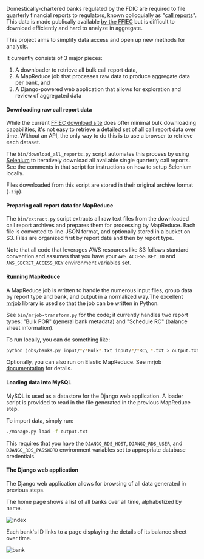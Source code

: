 Domestically-chartered banks regulated by the FDIC are required to file quarterly financial reports to regulators, known colloquially as "[call reports](http://en.wikipedia.org/wiki/Call_report)". This data is made publically available [by the FFIEC](https://cdr.ffiec.gov/public/) but is difficult to download efficiently and hard to analyze in aggregate.

This project aims to simplify data access and open up new methods for analysis.

It currently consists of 3 major pieces:

1. A downloader to retrieve all bulk call report data,
2. A MapReduce job that processes raw data to produce aggregate data per bank, and
3. A Django-powered web application that allows for exploration and review of aggregated data

#### Downloading raw call report data

While the current [FFIEC download site](https://cdr.ffiec.gov/public/) does offer minimal bulk downloading capabilities, it's not easy to retrieve a detailed set of all call report data over time. Without an API, the only way to do this is to use a browser to retrieve each dataset.

The `bin/download_all_reports.py` script automates this process by using [Selenium](http://www.seleniumhq.org) to iteratively download all available single quarterly call reports. See the comments in that script for instructions on how to setup Selenium locally.

Files downloaded from this script are stored in their original archive format (`.zip`).

#### Preparing call report data for MapReduce

The `bin/extract.py` script extracts all raw text files from the downloaded call report archives and prepares them for processing by MapReduce. Each file is converted to line-JSON format, and optionally stored in a bucket on S3. Files are organized first by report date and then by report type.

Note that all code that leverages AWS resources like S3 follows standard convention and assumes that you have your `AWS_ACCESS_KEY_ID` and `AWS_SECRET_ACCESS_KEY` environment variables set.

#### Running MapReduce

A MapReduce job is written to handle the numerous input files, group data by report type and bank, and output in a normalized way.The excellent [mrjob](http://mrjob.readthedocs.org/en/latest/index.html) library is used so that the job can be written in Python.

See `bin/mrjob-transform.py` for the code; it currently handles two report types: "Bulk POR" (general bank metadata) and "Schedule RC" (balance sheet information).

To run locally, you can do something like:

```sh
python jobs/banks.py input/*/*Bulk*.txt input/*/*RC\ *.txt > output.txt
```

Optionally, you can also run on Elastic MapReduce. See mrjob [documentation](http://mrjob.readthedocs.org/en/latest/guides/emr-quickstart.html) for details.

#### Loading data into MySQL

MySQL is used as a datastore for the Django web application. A loader script is provided to read in the file generated in the previous MapReduce step.

To import data, simply run:

```sh
./manage.py load -f output.txt
```

This requires that you have the `DJANGO_RDS_HOST`, `DJANGO_RDS_USER`, and `DJANGO_RDS_PASSWORD` environment variables set to appropriate database credentials.

#### The Django web application

The Django web application allows for browsing of all data generated in previous steps.

The home page shows a list of all banks over all time, alphabetized by name.

![index](http://i.imgur.com/b8Oira5l.png)

Each bank's ID links to a page displaying the details of its balance sheet over time.

![bank](http://i.imgur.com/Q3CfGHJl.png)
